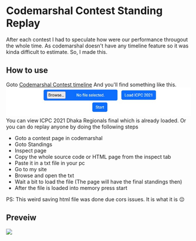 # Codemarshal Contest Standing Replay
After each contest I had to speculate how were our performance througout the whole time. As codemarshal doesn't have any 
timeline feature so it was kinda difficult to estimate. So, I made this.

## How to use
Goto [Codemarshal Contest timeline](https://tamimehsan.github.io/Codemarshal-Contest-Standing-Replay/)
And you'll find something like this.
![](Assets/load.jpg)
You can view ICPC 2021 Dhaka Regionals final which is already loaded. Or you can do replay anyone by doing the following steps

- Goto a contest page in codemarshal
- Goto Standings
- Inspect page
- Copy the whole source code or HTML page from the inspect tab
- Paste it in a txt file in your pc
- Go to my site
- Browse and open the txt
- Wait a bit to load the file (The page will have the final standings then)
- After the file is loaded into memory press start

PS: This weird saving html file was done due cors issues. It is what it is 😔
## Preveiw
![](Assets/demo.gif)